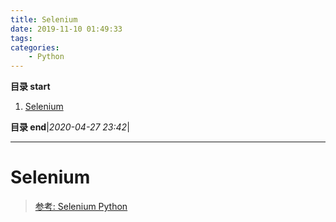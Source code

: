 ```yaml
---
title: Selenium
date: 2019-11-10 01:49:33
tags: 
categories: 
    - Python
---
```


**目录 start**

1. [Selenium](#selenium)

**目录 end**|_2020-04-27 23:42_|
****************************************
# Selenium

> [参考: Selenium Python](http://www.testclass.net/selenium_python)  

